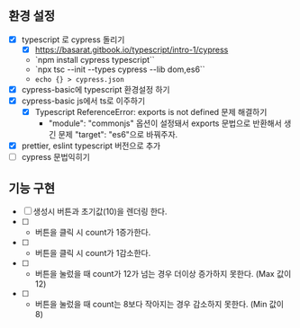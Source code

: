 ## 환경 설정

- [x] typescript 로 cypress 돌리기
  - [x] https://basarat.gitbook.io/typescript/intro-1/cypress
  - `npm install cypress typescript``
  - `npx tsc --init --types cypress --lib dom,es6``
  - `echo {} > cypress.json`
- [x] cypress-basic에 typescript 환경설정 하기
 - [x] cypress-basic js에서 ts로 이주하기
   - [x] Typescript ReferenceError: exports is not defined 문제 해결하기
     - "module": "commonjs" 옵션이 설정돼서 exports 문법으로 반환해서 생긴 문제 "target": "es6"으로 바꿔주자.
- [x] prettier, eslint typescript 버전으로 추가
- [ ] cypress 문법익히기

## 기능 구현

- [ ] 생성시 버튼과 초기값(10)을 렌더링 한다.
- [ ] + 버튼을 클릭 시 count가 1증가한다.
- [ ] - 버튼을 클릭 시 count가 1감소한다.
- [ ] + 버튼을 눌렀을 때 count가 12가 넘는 경우 더이상 증가하지 못한다. (Max 값이 12)
- [ ] - 버튼을 눌렀을 때 count는 8보다 작아지는 경우 감소하지 못한다. (Min 값이 8)
